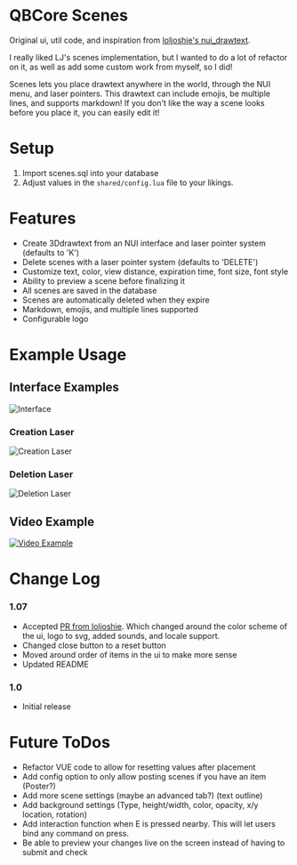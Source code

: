 
# QBCore Scenes
Original ui, util code, and inspiration from [loljoshie's nui_drawtext](https://github.com/loljoshie/nui_drawtext).

I really liked LJ's scenes implementation, but I wanted to do a lot of refactor on it, as well as add some custom work from myself, so I did!

Scenes lets you place drawtext anywhere in the world, through the NUI menu, and laser pointers. This drawtext can include emojis, be multiple lines, and supports markdown! If you don't like the way a scene looks before you place it, you can easily edit it!

# Setup
1. Import scenes.sql into your database
2. Adjust values in the `shared/config.lua` file to your likings.

# Features
* Create 3Ddrawtext from an NUI interface and laser pointer system (defaults to 'K')
* Delete scenes with a laser pointer system (defaults to 'DELETE')
* Customize text, color, view distance, expiration time, font size, font style
* Ability to preview a scene before finalizing it
* All scenes are saved in the database 
* Scenes are automatically deleted when they expire
* Markdown, emojis, and multiple lines supported
* Configurable logo

# Example Usage
## Interface Examples
![Interface](https://i.imgur.com/MfbG070.png)
### Creation Laser
![Creation Laser](https://i.imgur.com/NtQZp8p.png)
### Deletion Laser
![Deletion Laser](https://i.imgur.com/1KXEcN0.png)
## Video Example
[![Video Example](https://i.imgur.com/5VSfTke.png)](https://i.imgur.com/jfTlu9B.mp4)


# Change Log
### 1.07
* Accepted [PR from loljoshie](https://github.com/ItsANoBrainer/qb-scenes/pull/1). Which changed around the color scheme of the ui, logo to svg, added sounds, and locale support.
* Changed close button to a reset button
* Moved around order of items in the ui to make more sense
* Updated README

### 1.0
* Initial release

# Future ToDos
* Refactor VUE code to allow for resetting values after placement
* Add config option to only allow posting scenes if you have an item (Poster?)
* Add more scene settings (maybe an advanced tab?) (text outline)
* Add background settings (Type, height/width, color, opacity, x/y location, rotation)
* Add interaction function when E is pressed nearby. This will let users bind any command on press.
* Be able to preview your changes live on the screen instead of having to submit and check
